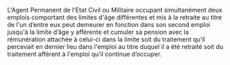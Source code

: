 L'Agent Permanent de l'Etat Civil ou Militaire occupant simultanément deux emplois comportant des limites d'âge différentes et mis à la retraite au titre de l'un d’entre eux peut demeurer en fonction dans son second emploi jusqu'à la limite d’âge y afférente et cumuler sa pension avec la rémunération attachée à celui-ci dans la limite soit du traitement qu’il percevait en dernier lieu dans l'emploi au titre duquel il a été retraité soit du traitement afférent à l'emploi qu’il continue d’occuper.
